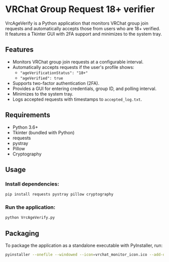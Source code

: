 # VRChat Group Request 18+ verifier

VrcAgeVerify is a Python application that monitors VRChat group join requests and automatically accepts those from users who are 18+ verified. It features a Tkinter GUI with 2FA support and minimizes to the system tray.

## Features
- Monitors VRChat group join requests at a configurable interval.
- Automatically accepts requests if the user's profile shows:
  - `"ageVerificationStatus": "18+"`
  - `"ageVerified": true`
- Supports two-factor authentication (2FA).
- Provides a GUI for entering credentials, group ID, and polling interval.
- Minimizes to the system tray.
- Logs accepted requests with timestamps to `accepted_log.txt`.

## Requirements
- Python 3.6+
- Tkinter (bundled with Python)
- requests
- pystray
- Pillow
- Cryptography

## Usage

### Install dependencies:
```bash
pip install requests pystray pillow cryptography
```

### Run the application:
```bash
python VrcAgeVerify.py
```

## Packaging
To package the application as a standalone executable with PyInstaller, run:
```bash
pyinstaller --onefile --windowed --icon=vrchat_monitor_icon.ico --add-data "vrchat_monitor_icon.ico;." VrcAgeVerify.py
